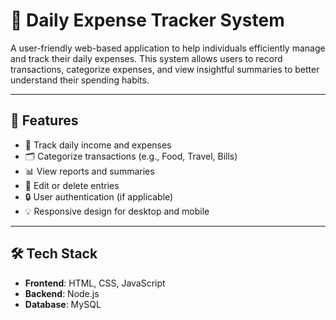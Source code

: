 
# 💸 Daily Expense Tracker System

A user-friendly web-based application to help individuals efficiently manage and track their daily expenses. This system allows users to record transactions, categorize expenses, and view insightful summaries to better understand their spending habits.

---

## 📌 Features

- 📅 Track daily income and expenses
- 🗂️ Categorize transactions (e.g., Food, Travel, Bills)
- 📊 View reports and summaries
- 🧾 Edit or delete entries
- 🔒 User authentication (if applicable)
- 💡 Responsive design for desktop and mobile

---

## 🛠️ Tech Stack

- **Frontend**: HTML, CSS, JavaScript  
- **Backend**: Node.js  
- **Database**: MySQL 
